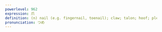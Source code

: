 ```yaml
---
powerlevel: 962
expression: 爪
definition: (n) nail (e.g. fingernail, toenail); claw; talon; hoof; plectrum; pick; hook; clasp; (P)
pronunciation: つめ
---
```

